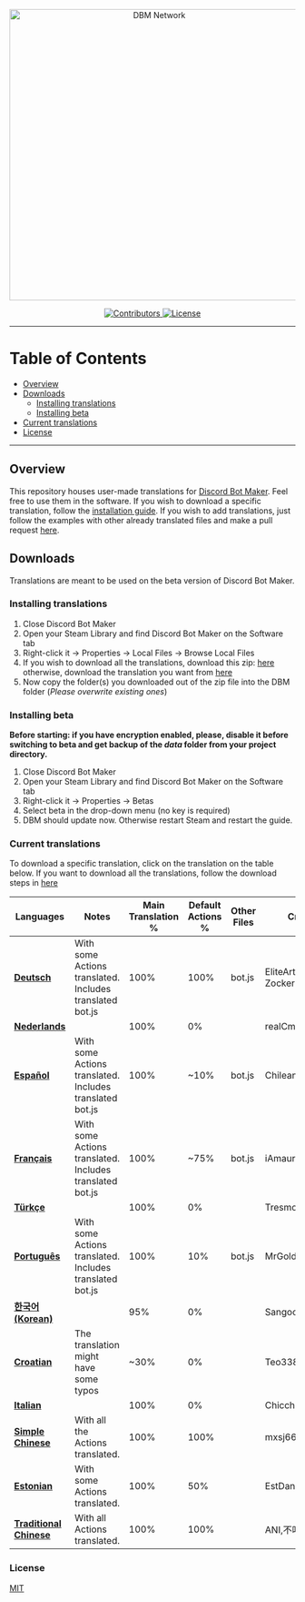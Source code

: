 <p align="center">
  <a title="DBM Network" href="https://discord.gg/3QxkZPK" target="_blank">
    <img src="https://i.imgur.com/LmJjorP.png" width="512" alt="DBM Network" />
  </a>
</p>
<p align="center">
  <a title="Contributors" href="https://github.com/dbm-network/translations/contributors" target="_blank">
    <img src="https://img.shields.io/github/contributors/dbm-network/translations.svg?style=flat-square" alt="Contributors" />
  </a>
  <a title="License" href="https://github.com/dbm-network/translations/blob/master/LICENSE.md" target="_blank">
    <img src="https://img.shields.io/github/license/dbm-network/translations.svg?style=flat-square" alt="License" />
  </a>
</p>

** **

# Table of Contents

- [Overview](#overview)
- [Downloads](#downloads)
  - [Installing translations](#installing-translations)
  - [Installing beta](#installing-beta)
- [Current translations](#current-translations)
- [License](#license)

** **

## Overview

This repository houses user-made translations for [Discord Bot Maker](https://store.steampowered.com/app/682130/Discord_Bot_Maker/). Feel free to use them in the software. If you wish to download a specific translation, follow the [installation guide](#installing-mods). If you wish to add translations, just follow the examples with other already translated files and make a pull request [here](https://github.com/dbm-network/translations/pulls).

## Downloads

Translations are meant to be used on the beta version of Discord Bot Maker. 	

### Installing translations

1. Close Discord Bot Maker
2. Open your Steam Library and find Discord Bot Maker on the Software tab
3. Right-click it → Properties → Local Files → Browse Local Files
4. If you wish to download all the translations, download this zip: [here](https://github.com/dbm-network/translations/archive/master.zip) otherwise, download the translation you want from [here](#current-translations) 
5. Now copy the folder(s) you downloaded out of the zip file into the DBM folder (*Please overwrite existing ones*)

### Installing beta

**Before starting: if you have encryption enabled, please, disable it before switching to beta and get backup of the *data* folder from your project directory.**

1. Close Discord Bot Maker
2. Open your Steam Library and find Discord Bot Maker on the Software tab
3. Right-click it → Properties → Betas
4. Select beta in the drop-down menu (no key is required)
5. DBM should update now. Otherwise restart Steam and restart the guide.

### Current translations

To download a specific translation, click on the translation on the table below. If you want to download all the translations, follow the download steps in [here](#installing-translations)

| Languages          | Notes                                                    | Main Translation % | Default Actions % | Other Files | Credits                      |
| ------------------ | -------------------------------------------------------- | ------------------ | ----------------- | ----------- | ---------------------------- |
| [**Deutsch**](https://dbm-network.github.io/download-git/#/home?url=https://github.com/dbm-network/translations/tree/master/German)        | With some Actions translated. Includes translated bot.js | 100%               | 100%              | bot.js      | EliteArtz, Lasse, ZockerNico |
| [**Nederlands**](https://dbm-network.github.io/download-git/#/home?url=https://github.com/dbm-network/translations/tree/master/Nederlands)     |                                                          | 100%               | 0%                |             | realCmdData                  |
| [**Español**](https://dbm-network.github.io/download-git/#/home?url=https://github.com/dbm-network/translations/tree/master/Spanish)        | With some Actions translated. Includes translated bot.js | 100%               | ~10%              | bot.js      | ChileanS                     |
| [**Français**](https://dbm-network.github.io/download-git/#/home?url=https://github.com/dbm-network/translations/tree/master/French)       | With some Actions translated. Includes translated bot.js | 100%               | ~75%              | bot.js      | iAmaury                      |
| [**Türkçe**](https://dbm-network.github.io/download-git/#/home?url=https://github.com/dbm-network/translations/tree/master/Turkish)         |                                                          | 100%               | 0%                |             | Tresmos                      |
| [**Português**](https://dbm-network.github.io/download-git/#/home?url=https://github.com/dbm-network/translations/tree/master/Portuguese)      | With some Actions translated. Includes translated bot.js | 100%               | 10%               | bot.js      | MrGold, Almeeida             |
| [**한국어(Korean)**](https://dbm-network.github.io/download-git/#/home?url=https://github.com/dbm-network/translations/tree/master/Korean)  |                                                          | 95%                | 0%                |             | Sangoon_Is_Noob              |
| [**Croatian**](https://dbm-network.github.io/download-git/#/home?url=https://github.com/dbm-network/translations/tree/master/Croatian)       | The translation might have some typos                    | ~30%               | 0%                |             | Teo338                       |
| [**Italian**](https://dbm-network.github.io/download-git/#/home?url=https://github.com/dbm-network/translations/tree/master/Italian)        |                                                          | 100%               | 0%                |             | Chicchi7393                  |
| [**Simple Chinese**](https://dbm-network.github.io/download-git/#/home?url=https://github.com/dbm-network/translations/tree/master/Chinese)       | With all the Actions translated.                         | 100%               | 100%              |             | mxsj666                      |
| [**Estonian**](https://dbm-network.github.io/download-git/#/home?url=https://github.com/dbm-network/translations/tree/master/Estonian)      | With some Actions translated.                            | 100%               | 50%               |             | EstDaniel                    |
| [**Traditional Chinese**](https://dbm-network.github.io/download-git/#/home?url=https://github.com/dbm-network/translations/tree/master/Traditional%20Chinese)      | With all Actions translated.                            | 100%               | 100%               |             | ANI,不叮狗                |

### License

[MIT](LICENSE.md)
